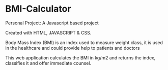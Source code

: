 # BMI-Calculator
Personal Project: A Javascript based project


Created with HTML, JAVASCRIPT & CSS.

Body Mass Index (BMI) is an index used to measure weight class, it is used in the healthcare and could provide help to patients and doctors

This web application calculates the BMI in kg/m2 and returns the index, classifies it and offer immediate counsel.